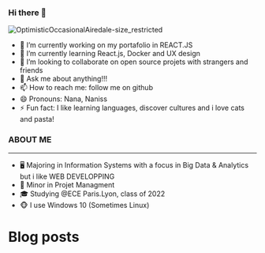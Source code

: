 ### Hi there 👋

![OptimisticOccasionalAiredale-size_restricted](https://user-images.githubusercontent.com/71117842/112668278-9dc5fb80-8e5e-11eb-86ed-650e60304b83.gif)

- 🔭 I’m currently working on my portafolio in REACT.JS
- 🌱 I’m currently learning React.js, Docker and UX design
- 👯 I’m looking to collaborate on open source projets with strangers and friends
- 💬 Ask me about anything!!!
- 📫 How to reach me: follow me on github
- 😄 Pronouns: Nana, Naniss
- ⚡ Fun fact: I like learning languages, discover cultures and i love cats and pasta!

### ABOUT ME

---

- 🖥 Majoring in Information Systems with a focus in Big Data & Analytics but i like WEB DEVELOPPING
- 👔 Minor in Projet Managment
- 🎓 Studying @ECE Paris.Lyon, class of 2022
- 🐵 I use Windows 10 (Sometimes Linux)

# Blog posts

<!-- BLOG-POST-LIST:START -->
<!-- BLOG-POST-LIST:END -->
